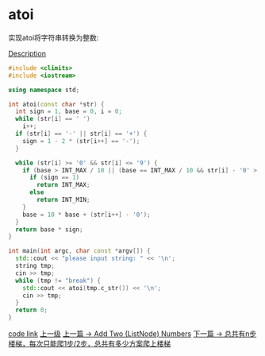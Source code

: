 # atoi

实现atoi将字符串转换为整数:

[Description](https://leetcode.com/problems/string-to-integer-atoi/description/)

```c++
#include <climits>
#include <iostream>

using namespace std;

int atoi(const char *str) {
  int sign = 1, base = 0, i = 0;
  while (str[i] == ' ')
    i++;
  if (str[i] == '-' || str[i] == '+') {
    sign = 1 - 2 * (str[i++] == '-');
  }

  while (str[i] >= '0' && str[i] <= '9') {
    if (base > INT_MAX / 10 || (base == INT_MAX / 10 && str[i] - '0' > 7)) {
      if (sign == 1)
        return INT_MAX;
      else
        return INT_MIN;
    }
    base = 10 * base + (str[i++] - '0');
  }
  return base * sign;
}

int main(int argc, char const *argv[]) {
  std::cout << "please input string: " << '\n';
  string tmp;
  cin >> tmp;
  while (tmp != "break") {
    std::cout << atoi(tmp.c_str()) << '\n';
    cin >> tmp;
  }
  return 0;
}
```

[code link](https://leetcode.com/problems/string-to-integer-atoi/discuss/4654)
[上一级](README.md)
[上一篇 -> Add Two (ListNode) Numbers](add_two_numbers.md)
[下一篇 -> 总共有n步楼梯，每次只能爬1步/2步，总共有多少方案爬上楼梯](climbing_stairs.md)
